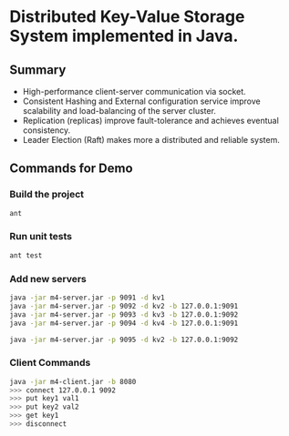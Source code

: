 # Distributed Key-Value Storage System implemented in Java. 

## Summary
- High-performance client-server communication via socket.
- Consistent Hashing and External configuration service improve scalability and load-balancing of the server cluster. 
- Replication (replicas) improve fault-tolerance and achieves eventual consistency. 
- Leader Election (Raft) makes more a distributed and reliable system. 

## Commands for Demo
### Build the project

```bash
ant
```

### Run unit tests

```bash
ant test
```

### Add new servers

```bash
java -jar m4-server.jar -p 9091 -d kv1
java -jar m4-server.jar -p 9092 -d kv2 -b 127.0.0.1:9091
java -jar m4-server.jar -p 9093 -d kv3 -b 127.0.0.1:9092
java -jar m4-server.jar -p 9094 -d kv4 -b 127.0.0.1:9091

java -jar m4-server.jar -p 9095 -d kv2 -b 127.0.0.1:9092
```

### Client Commands
```bash
java -jar m4-client.jar -b 8080
>>> connect 127.0.0.1 9092 
>>> put key1 val1 
>>> put key2 val2 
>>> get key1 
>>> disconnect
```

